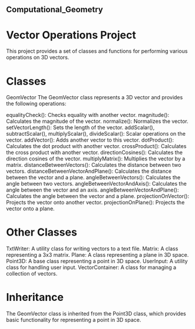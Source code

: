 ## Computational_Geometry

# Vector Operations Project
This project provides a set of classes and functions for performing various operations on 3D vectors.

# Classes
GeomVector
The GeomVector class represents a 3D vector and provides the following operations:

equalityCheck(): Checks equality with another vector.
magnitude(): Calculates the magnitude of the vector.
normalize(): Normalizes the vector.
setVectorLength(): Sets the length of the vector.
addScalar(), subtractScalar(), multiplyScalar(), divideScalar(): Scalar operations on the vector.
addVector(): Adds another vector to this vector.
dotProduct(): Calculates the dot product with another vector.
crossProduct(): Calculates the cross product with another vector.
directionCosines(): Calculates the direction cosines of the vector.
multiplyMatrix(): Multiplies the vector by a matrix.
distanceBetweenVectors(): Calculates the distance between two vectors.
distanceBetweenVectorAndPlane(): Calculates the distance between the vector and a plane.
angleBetweenVectors(): Calculates the angle between two vectors.
angleBetweenVectorAndAxis(): Calculates the angle between the vector and an axis.
angleBetweenVectorAndPlane(): Calculates the angle between the vector and a plane.
projectionOnVector(): Projects the vector onto another vector.
projectionOnPlane(): Projects the vector onto a plane.

# Other Classes
TxtWriter: A utility class for writing vectors to a text file.
Matrix: A class representing a 3x3 matrix.
Plane: A class representing a plane in 3D space.
Point3D: A base class representing a point in 3D space.
UserInput: A utility class for handling user input.
VectorContainer: A class for managing a collection of vectors.

# Inheritance
The GeomVector class is inherited from the Point3D class, which provides basic functionality for representing a point in 3D space.
